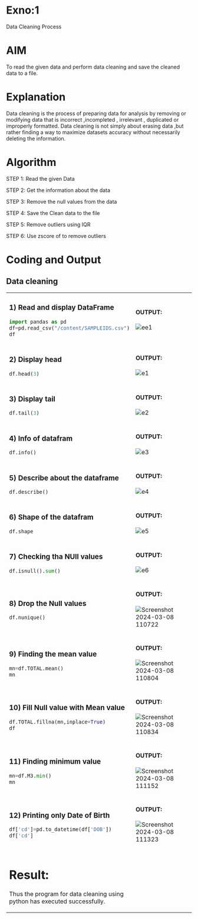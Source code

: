 # Exno:1
Data Cleaning Process

# AIM
To read the given data and perform data cleaning and save the cleaned data to a file.

# Explanation
Data cleaning is the process of preparing data for analysis by removing or modifying data that is incorrect ,incompleted , irrelevant , duplicated or improperly formatted. Data cleaning is not simply about erasing data ,but rather finding a way to maximize datasets accuracy without necessarily deleting the information.

# Algorithm
STEP 1: Read the given Data

STEP 2: Get the information about the data

STEP 3: Remove the null values from the data

STEP 4: Save the Clean data to the file

STEP 5: Remove outliers using IQR

STEP 6: Use zscore of to remove outliers

# Coding and Output
## Data cleaning
<table>
  <tr>
    <td width=50%>

### 1) Read and display DataFrame
```Python
import pandas as pd
df=pd.read_csv("/content/SAMPLEIDS.csv")
df
```
  </td>
  <td>
              
#### OUTPUT:

![ee1](https://github.com/silambarasan2004/exno1/assets/119559917/183060b7-b837-4c62-96cb-1099c4836c5e)




</td>
</tr>
<tr>
  <td width=50%>
              
### 2) Display head
```Python
df.head(3)
```
  </td>
  <td>

              
#### OUTPUT:

![e1](https://github.com/silambarasan2004/exno1/assets/119559917/48941fad-c506-4ef0-9bae-a562124a33e1)


</td>
</tr>
<tr>
  <td width=50%>

### 3) Display tail
```Python
df.tail(3)
```
  </td>
  <td>
              
#### OUTPUT:

![e2](https://github.com/silambarasan2004/exno1/assets/119559917/cdbf2fab-f1dd-4e13-819b-6069757f68fc)


</td>
</tr>
<tr>
  <td width=50%>

### 4) Info of datafram
```Python
df.info()
```
  </td>
  <td>
              
#### OUTPUT:

![e3](https://github.com/silambarasan2004/exno1/assets/119559917/a186d673-2c43-4feb-b585-a100e2dc4244)



</td>
</tr>
<tr>
  <td width=50%>

### 5) Describe about the dataframe
```Python
df.describe()
```
  </td>
  <td>
              
#### OUTPUT:

![e4](https://github.com/silambarasan2004/exno1/assets/119559917/4529ad5b-e4dc-4820-a3a2-cca559af6fb4)



</td>
</tr>
<tr>
  <td width=50%>

### 6) Shape of the datafram
```Python
df.shape
```
  </td>
  <td>
              
#### OUTPUT:

![e5](https://github.com/silambarasan2004/exno1/assets/119559917/0f5dae52-3ff7-4b16-839a-d36c5346a976)


</td>
</tr>
<tr>
  <td width=50%>

### 7) Checking tha NUll values
```Python
df.isnull().sum()
```
  </td>
  <td>
              
#### OUTPUT:

![e6](https://github.com/silambarasan2004/exno1/assets/119559917/17c18e4d-e987-41d2-b5be-730ab8c49517)


</td>
</tr>
<tr>
  <td width=50%>

### 8) Drop the Null values
```Python
df.nunique()

```
  </td>
  <td>
              
#### OUTPUT:

![Screenshot 2024-03-08 110722](https://github.com/silambarasan2004/exno1/assets/119559917/1e56d410-8fe5-4a68-b5cf-8c46504535a2)


</td>
</tr>
<tr>
  <td width=50%>

### 9) Finding the mean value
```Python
mn=df.TOTAL.mean()
mn
```
  </td>
  <td>
              
#### OUTPUT:

![Screenshot 2024-03-08 110804](https://github.com/silambarasan2004/exno1/assets/119559917/ce60b3c7-c6c0-4080-81fa-907abab8d05c)



</td>
</tr>
<tr>
  <td width=50%>

### 10) Fill Null value with Mean value
```Python
df.TOTAL.fillna(mn,inplace=True)
df
```
  </td>
  <td>
              
#### OUTPUT:

![Screenshot 2024-03-08 110834](https://github.com/silambarasan2004/exno1/assets/119559917/c8aeb491-0d32-4ed5-9633-2d818cf76120)



</td>
</tr>
<tr>
  <td width=50%>
    
### 11) Finding minimum value
```Python
mn=df.M3.min()
mn
```
  </td>
  <td>
              
#### OUTPUT:


![Screenshot 2024-03-08 111152](https://github.com/silambarasan2004/exno1/assets/119559917/75ab6384-6d91-4e7b-a84e-404e612b8161)




</td>
</tr>
<tr>
  <td width=50%>

### 12) Printing only Date of Birth
```Python
df['cd']=pd.to_datetime(df['DOB'])
df['cd']
```
  </td>
  <td>
              
#### OUTPUT:

![Screenshot 2024-03-08 111323](https://github.com/silambarasan2004/exno1/assets/119559917/c09aa757-5bd6-4425-ae05-bfd87a976985)




</td>
</tr>
<tr>
  <td width=50%>

# Result:
  Thus the program for data cleaning using python has executed successfully.
